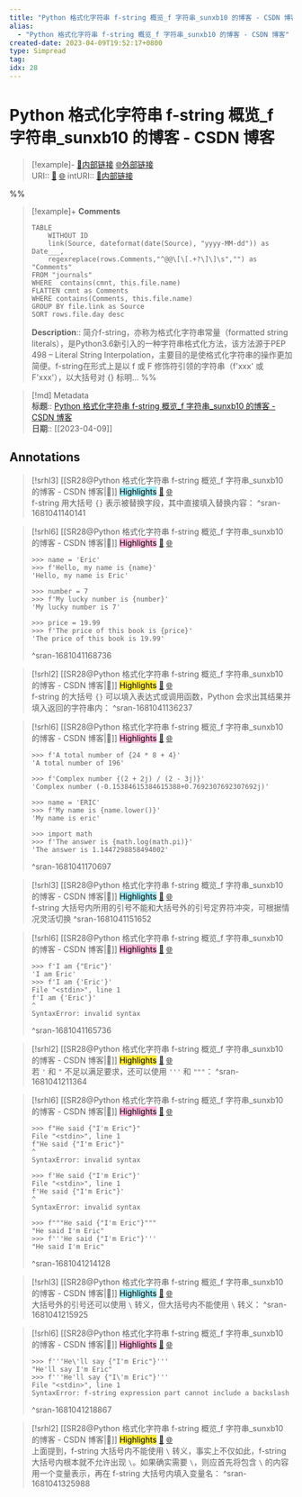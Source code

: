 ```yaml
---
title: "Python 格式化字符串 f-string 概览_f 字符串_sunxb10 的博客 - CSDN 博客"
alias: 
  - "Python 格式化字符串 f-string 概览_f 字符串_sunxb10 的博客 - CSDN 博客"
created-date: 2023-04-09T19:52:17+0800
type: Simpread
tag: 
idx: 28
---
```


# Python 格式化字符串 f-string 概览_f 字符串_sunxb10 的博客 - CSDN 博客

> [!example]- [🧷内部链接](<http://localhost:7026/unread/28>) [🌐外部链接](<https://blog.csdn.net/sunxb10/article/details/81036693>)    
> URI:: [🧷](<http://localhost:7026/unread/28>) [🌐](<https://blog.csdn.net/sunxb10/article/details/81036693>) 
> intURI:: [🧷内部链接](<http://localhost:7026/reading/28>)

%%
> [!example]+ **Comments**  
> ```dataview
> TABLE 
>     WITHOUT ID
>     link(Source, dateformat(date(Source), "yyyy-MM-dd")) as Date___, 
>     regexreplace(rows.Comments,"^@@\[\[.+?\]\]\s","") as "Comments"
> FROM "journals"
> WHERE  contains(cmnt, this.file.name)
> FLATTEN cmnt as Comments
> WHERE contains(Comments, this.file.name)
> GROUP BY file.link as Source
> SORT rows.file.day desc
> ```
>  **Description**:: 简介f-string，亦称为格式化字符串常量（formatted string literals），是Python3.6新引入的一种字符串格式化方法，该方法源于PEP 498 – Literal String Interpolation，主要目的是使格式化字符串的操作更加简便。f-string在形式上是以 f 或 F 修饰符引领的字符串（f'xxx' 或 F'xxx'），以大括号对 {} 标明...
%%

> [!md] Metadata  
> **标题**:: [Python 格式化字符串 f-string 概览_f 字符串_sunxb10 的博客 - CSDN 博客](https://blog.csdn.net/sunxb10/article/details/81036693)  
> **日期**:: [[2023-04-09]]  

## Annotations


> [!srhl3] [[SR28@Python 格式化字符串 f-string 概览_f 字符串_sunxb10 的博客 - CSDN 博客|📄]] <mark style="background-color: #a2e9f2">Highlights</mark> [🧷](<http://localhost:7026/unread/28#id=1681041140141>) [🌐](<http://localhost:7026/reading/28#id=1681041140141>)   
> f-string 用大括号 `{}` 表示被替换字段，其中直接填入替换内容：
> ^sran-1681041140141
 
> [!srhl6] [[SR28@Python 格式化字符串 f-string 概览_f 字符串_sunxb10 的博客 - CSDN 博客|📄]] <mark style="background-color: #ffb7da">Highlights</mark> [🧷](<http://localhost:7026/unread/28#id=1681041168736>) [🌐](<http://localhost:7026/reading/28#id=1681041168736>)   
> ```  
> >>> name = 'Eric'  
> >>> f'Hello, my name is {name}'  
> 'Hello, my name is Eric'  
>   
> >>> number = 7  
> >>> f'My lucky number is {number}'  
> 'My lucky number is 7'  
>   
> >>> price = 19.99  
> >>> f'The price of this book is {price}'  
> 'The price of this book is 19.99'  
> ```
> ^sran-1681041168736
 
> [!srhl2] [[SR28@Python 格式化字符串 f-string 概览_f 字符串_sunxb10 的博客 - CSDN 博客|📄]] <mark style="background-color: #ffeb3b">Highlights</mark> [🧷](<http://localhost:7026/unread/28#id=1681041136237>) [🌐](<http://localhost:7026/reading/28#id=1681041136237>)   
> f-string 的大括号 `{}` 可以填入表达式或调用函数，Python 会求出其结果并填入返回的字符串内：
> ^sran-1681041136237
 
> [!srhl6] [[SR28@Python 格式化字符串 f-string 概览_f 字符串_sunxb10 的博客 - CSDN 博客|📄]] <mark style="background-color: #ffb7da">Highlights</mark> [🧷](<http://localhost:7026/unread/28#id=1681041170697>) [🌐](<http://localhost:7026/reading/28#id=1681041170697>)   
> ```  
> >>> f'A total number of {24 * 8 + 4}'  
> 'A total number of 196'  
>   
> >>> f'Complex number {(2 + 2j) / (2 - 3j)}'  
> 'Complex number (-0.15384615384615388+0.7692307692307692j)'  
>   
> >>> name = 'ERIC'  
> >>> f'My name is {name.lower()}'  
> 'My name is eric'  
>   
> >>> import math  
> >>> f'The answer is {math.log(math.pi)}'  
> 'The answer is 1.1447298858494002'  
> ```
> ^sran-1681041170697
 
> [!srhl3] [[SR28@Python 格式化字符串 f-string 概览_f 字符串_sunxb10 的博客 - CSDN 博客|📄]] <mark style="background-color: #a2e9f2">Highlights</mark> [🧷](<http://localhost:7026/unread/28#id=1681041151652>) [🌐](<http://localhost:7026/reading/28#id=1681041151652>)   
> f-string 大括号内所用的引号不能和大括号外的引号定界符冲突，可根据情况灵活切换
> ^sran-1681041151652
 
> [!srhl6] [[SR28@Python 格式化字符串 f-string 概览_f 字符串_sunxb10 的博客 - CSDN 博客|📄]] <mark style="background-color: #ffb7da">Highlights</mark> [🧷](<http://localhost:7026/unread/28#id=1681041165736>) [🌐](<http://localhost:7026/reading/28#id=1681041165736>)   
> ```  
> >>> f'I am {"Eric"}'  
> 'I am Eric'  
> >>> f'I am {'Eric'}'  
> File "<stdin>", line 1  
> f'I am {'Eric'}'  
> ^  
> SyntaxError: invalid syntax  
> ```
> ^sran-1681041165736
 
> [!srhl2] [[SR28@Python 格式化字符串 f-string 概览_f 字符串_sunxb10 的博客 - CSDN 博客|📄]] <mark style="background-color: #ffeb3b">Highlights</mark> [🧷](<http://localhost:7026/unread/28#id=1681041211364>) [🌐](<http://localhost:7026/reading/28#id=1681041211364>)   
> 若 `'` 和 `"` 不足以满足要求，还可以使用 `'''` 和 `"""`：
> ^sran-1681041211364
 
> [!srhl6] [[SR28@Python 格式化字符串 f-string 概览_f 字符串_sunxb10 的博客 - CSDN 博客|📄]] <mark style="background-color: #ffb7da">Highlights</mark> [🧷](<http://localhost:7026/unread/28#id=1681041214128>) [🌐](<http://localhost:7026/reading/28#id=1681041214128>)   
> ```  
> >>> f"He said {"I'm Eric"}"  
> File "<stdin>", line 1  
> f"He said {"I'm Eric"}"  
> ^  
> SyntaxError: invalid syntax  
>   
> >>> f'He said {"I'm Eric"}'  
> File "<stdin>", line 1  
> f'He said {"I'm Eric"}'  
> ^  
> SyntaxError: invalid syntax  
>   
> >>> f"""He said {"I'm Eric"}"""  
> "He said I'm Eric"  
> >>> f'''He said {"I'm Eric"}'''  
> "He said I'm Eric"  
> ```
> ^sran-1681041214128
 
> [!srhl3] [[SR28@Python 格式化字符串 f-string 概览_f 字符串_sunxb10 的博客 - CSDN 博客|📄]] <mark style="background-color: #a2e9f2">Highlights</mark> [🧷](<http://localhost:7026/unread/28#id=1681041215925>) [🌐](<http://localhost:7026/reading/28#id=1681041215925>)   
> 大括号外的引号还可以使用 `\` 转义，但大括号内不能使用 `\` 转义：
> ^sran-1681041215925
 
> [!srhl6] [[SR28@Python 格式化字符串 f-string 概览_f 字符串_sunxb10 的博客 - CSDN 博客|📄]] <mark style="background-color: #ffb7da">Highlights</mark> [🧷](<http://localhost:7026/unread/28#id=1681041218867>) [🌐](<http://localhost:7026/reading/28#id=1681041218867>)   
> ```  
> >>> f'''He\'ll say {"I'm Eric"}'''  
> "He'll say I'm Eric"  
> >>> f'''He'll say {"I\'m Eric"}'''  
> File "<stdin>", line 1  
> SyntaxError: f-string expression part cannot include a backslash  
> ```
> ^sran-1681041218867
 
> [!srhl2] [[SR28@Python 格式化字符串 f-string 概览_f 字符串_sunxb10 的博客 - CSDN 博客|📄]] <mark style="background-color: #ffeb3b">Highlights</mark> [🧷](<http://localhost:7026/unread/28#id=1681041325988>) [🌐](<http://localhost:7026/reading/28#id=1681041325988>)   
> 上面提到，f-string 大括号内不能使用 `\` 转义，事实上不仅如此，f-string 大括号内根本就不允许出现 `\`。如果确实需要 `\`，则应首先将包含 `\` 的内容用一个变量表示，再在 f-string 大括号内填入变量名：
> ^sran-1681041325988
 
 